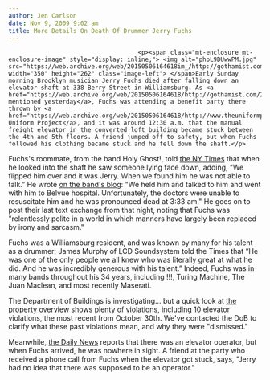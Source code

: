 ```yaml
---
author: Jen Carlson
date: Nov 9, 2009 9:02 am
title: More Details On Death Of Drummer Jerry Fuchs
---
```


	
										<p><span class="mt-enclosure mt-enclosure-image" style="display: inline;"> <img alt="phpL9DUwwPM.jpg" src="https://web.archive.org/web/20150506164618im_/http://gothamist.com/attachments/arts_jen/phpL9DUwwPM.jpg" width="350" height="262" class="image-left"> </span>Early Sunday morning Brooklyn musician Jerry Fuchs died after falling down an elevator shaft at 338 Berry Street in Williamsburg. As <a href="https://web.archive.org/web/20150506164618/http://gothamist.com/2009/11/08/wburg_party.php">we mentioned yesterday</a>, Fuchs was attending a benefit party there thrown by <a href="https://web.archive.org/web/20150506164618/http://www.theuniformproject.com/">the Uniform Project</a>, and it was around 12:30 a.m. that the manual freight elevator in the converted loft building became stuck between the 4th and 5th floors. A friend jumped off to safety, but when Fuchs followed his clothing became stuck and he fell down the shaft.</p>

<p>Fuchs&apos;s roommate, from the band Holy Ghost!, told <a href="https://web.archive.org/web/20150506164618/http://www.nytimes.com/2009/11/09/nyregion/09elevator.html?partner=rss&amp;emc=rss">the NY Times</a> that when he looked into the shaft he saw someone lying face down, adding, &#x201C;We flipped him over and it was Jerry. When we found him he was not able to talk.&#x201D; He wrote <a href="https://web.archive.org/web/20150506164618/http://holyghostnyc.blogspot.com/2009/11/thank-you-jerry.html">on the band&apos;s blog</a>: &quot;We held him and talked to him and went with him to Belvue hospital. Unfortunately, the doctors were unable to resuscitate him and he was pronounced dead at 3:33 am.&quot; He goes on to post their last text exchange from that night, noting that Fuchs was &quot;relentlessly polite in a world in which manners have largely been replaced by irony and sarcasm.&quot;</p>

<p>Fuchs was a Williamsburg resident, and was known by many for his talent as a drummer; James Murphy of LCD Soundsystem told the Times that &#x201C;He was one of the only people we all knew who was literally great at what he did. And he was incredibly generous with his talent.&#x201D; Indeed, Fuchs was in many bands throughout his 34 years, including !!!, Turing Machine, The Juan Maclean, and most recently Maserati.</p>

<p>The Department of Buildings is investigating... but a quick look at <a href="https://web.archive.org/web/20150506164618/http://a810-bisweb.nyc.gov/bisweb/PropertyProfileOverviewServlet?boro=3&amp;houseno=338&amp;street=berry+st&amp;requestid=0&amp;s=A03C41B885B461E4F46BD08866A7430E">the property overview</a> shows plenty of violations, including 10 elevator violations, the most recent from October 30th. We&apos;ve contacted the DoB to clarify what these past violations mean, and why they were &quot;dismissed.&quot;</p>

<p>Meanwhile, <a href="https://web.archive.org/web/20150506164618/http://www.nydailynews.com/ny_local/2009/11/08/2009-11-08_man_dies_after_plummeting_down_freight_elevator_shaft_.html">the Daily News</a> reports that there was an elevator operator, but when Fuchs arrived, he was nowhere in sight. A friend at the party who received a phone call from Fuchs when the elevator got stuck, says, &quot;Jerry had no idea that there was supposed to be an operator.&quot;</p>					
										
									
				